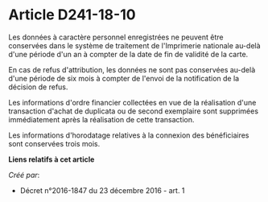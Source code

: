# Article D241-18-10

Les  données à caractère personnel enregistrées ne peuvent être conservées  dans le système de traitement de l'Imprimerie
nationale au-delà d'une  période d'un an à compter de la date de fin de validité de la carte. 

En cas de refus d'attribution, les données ne sont pas conservées  au-delà d'une période de six mois à compter de l'envoi de
la  notification de la décision de refus. 

Les  informations d'ordre financier collectées en vue de la réalisation d'une  transaction d'achat de duplicata ou de second
exemplaire sont  supprimées immédiatement après la réalisation de cette transaction. 

Les informations d'horodatage relatives à la connexion des bénéficiaires sont conservées trois mois.

**Liens relatifs à cet article**

_Créé par_:

  - Décret n°2016-1847 du 23 décembre 2016 - art. 1
